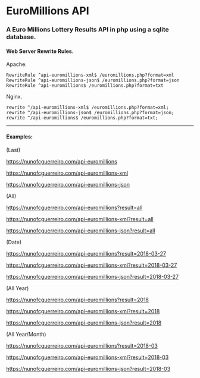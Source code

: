 # EuroMillions API

### A Euro Millions Lottery Results API in php using a sqlite database.

#### Web Server Rewrite Rules.

Apache.
```
RewriteRule ^api-euromillions-xml$ /euromillions.php?format=xml
RewriteRule ^api-euromillions-json$ /euromillions.php?format=json
RewriteRule ^api-euromillions$ /euromillions.php?format=txt
```

Nginx.
```
rewrite ^/api-euromillions-xml$ /euromillions.php?format=xml;
rewrite ^/api-euromillions-json$ /euromillions.php?format=json;
rewrite ^/api-euromillions$ /euromillions.php?format=txt;
```

-----


#### Examples:


(Last)

https://nunofcguerreiro.com/api-euromillions

https://nunofcguerreiro.com/api-euromillions-xml

https://nunofcguerreiro.com/api-euromillions-json
    


(All)

https://nunofcguerreiro.com/api-euromillions?result=all

https://nunofcguerreiro.com/api-euromillions-xml?result=all

https://nunofcguerreiro.com/api-euromillions-json?result=all
    


(Date)

https://nunofcguerreiro.com/api-euromillions?result=2018-03-27

https://nunofcguerreiro.com/api-euromillions-xml?result=2018-03-27

https://nunofcguerreiro.com/api-euromillions-json?result=2018-03-27
    


(All Year)

https://nunofcguerreiro.com/api-euromillions?result=2018

https://nunofcguerreiro.com/api-euromillions-xml?result=2018

https://nunofcguerreiro.com/api-euromillions-json?result=2018
    


(All Year/Month)

https://nunofcguerreiro.com/api-euromillions?result=2018-03

https://nunofcguerreiro.com/api-euromillions-xml?result=2018-03

https://nunofcguerreiro.com/api-euromillions-json?result=2018-03

